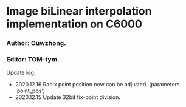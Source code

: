 # Image biLinear interpolation implementation on C6000
### Author: Ouwzhong.
### Editor: TOM-tym.

Update log:
- 2020.12.16 Radix point position now can be adjusted. (parameters 'point_pos')
- 2020.12.15 Update 32bit fix-point division.